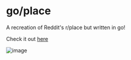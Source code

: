 # go/place

A recreation of Reddit's r/place but written in go!

Check it out [here](https://goplace.live)

![image](https://user-images.githubusercontent.com/42505833/164299684-d7248b4b-9c28-4746-bfc0-7fc0365a09a0.png)
